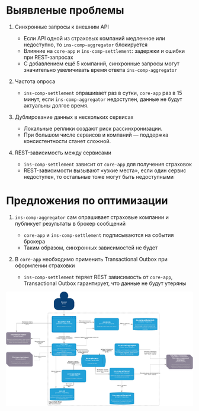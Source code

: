 # Выявленые проблемы

1. Синхронные запросы к внешним API
   - Если API одной из страховых компаний медленное или недоступно, то `ins-comp-aggregator` блокируется
   - Влияние на `core-app` и `ins-comp-settlement`: задержки и ошибки при REST-запросах
   - С добавлением ещё 5 компаний, синхронные запросы могут значительно увеличивать время ответа `ins-comp-aggregator`

2. Частота опроса
   - `ins-comp-settlement` опрашивает раз в сутки, `core-app` раз в 15 минут, если `ins-comp-aggregator` недоступен, данные не будут актуальны долгое время.

3. Дублирование данных в нескольких сервисах
   - Локальные реплики создают риск рассинхронизации.
   - При большом числе сервисов и компаний — поддержка консистентности станет сложной.

4. REST-зависимость между сервисами
   - `ins-comp-settlement` зависит от `core-app` для получения страховок
   - REST-зависимости вызывают «узкие места», если один сервис недоступен, то остальные тоже могут быть недоступными


# Предложения по оптимизации

1. `ins-comp-aggregator` сам опрашивает страховые компании и публикует результаты в брокер сообщений
   - `core-app` и `ins-comp-settlement` подписываются на события брокера
   - Таким образом, синхронных зависимостей не будет

2. В `core-app` необходимо применить Transactional Outbox при оформлении страховки
   - `ins-comp-settlement` теряет REST зависимость от `core-app`, Transactional Outbox гарантирует, что данные не будут утеряны

![Task3](./InsureTech_C4_сontainer-diagram-to-be.drawio.png)
